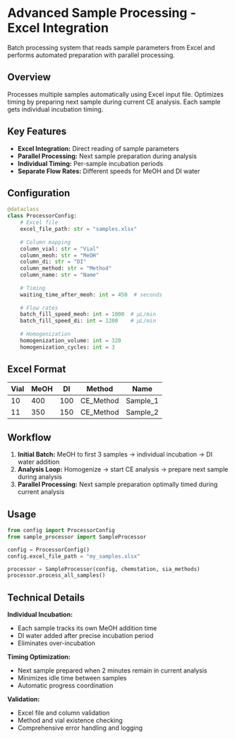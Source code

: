 # Advanced Sample Processing - Excel Integration

Batch processing system that reads sample parameters from Excel and performs automated preparation with parallel processing.

## Overview

Processes multiple samples automatically using Excel input file. Optimizes timing by preparing next sample during current CE analysis. Each sample gets individual incubation timing.

## Key Features

- **Excel Integration:** Direct reading of sample parameters
- **Parallel Processing:** Next sample preparation during analysis
- **Individual Timing:** Per-sample incubation periods
- **Separate Flow Rates:** Different speeds for MeOH and DI water

## Configuration

```python
@dataclass
class ProcessorConfig:
    # Excel file
    excel_file_path: str = "samples.xlsx"
    
    # Column mapping
    column_vial: str = "Vial"
    column_meoh: str = "MeOH" 
    column_di: str = "DI"
    column_method: str = "Method"
    column_name: str = "Name"
    
    # Timing
    waiting_time_after_meoh: int = 450  # seconds
    
    # Flow rates
    batch_fill_speed_meoh: int = 1000  # µL/min
    batch_fill_speed_di: int = 1200    # µL/min
    
    # Homogenization
    homogenization_volume: int = 320
    homogenization_cycles: int = 3
```

## Excel Format

| Vial | MeOH | DI | Method | Name |
|------|------|----|---------|----|
| 10 | 400 | 100 | CE_Method | Sample_1 |
| 11 | 350 | 150 | CE_Method | Sample_2 |

## Workflow

1. **Initial Batch:** MeOH to first 3 samples → individual incubation → DI water addition
2. **Analysis Loop:** Homogenize → start CE analysis → prepare next sample during analysis
3. **Parallel Processing:** Next sample preparation optimally timed during current analysis

## Usage

```python
from config import ProcessorConfig
from sample_processor import SampleProcessor

config = ProcessorConfig()
config.excel_file_path = "my_samples.xlsx"

processor = SampleProcessor(config, chemstation, sia_methods)
processor.process_all_samples()
```

## Technical Details

**Individual Incubation:**
- Each sample tracks its own MeOH addition time
- DI water added after precise incubation period
- Eliminates over-incubation

**Timing Optimization:**
- Next sample prepared when 2 minutes remain in current analysis
- Minimizes idle time between samples
- Automatic progress coordination

**Validation:**
- Excel file and column validation
- Method and vial existence checking
- Comprehensive error handling and logging